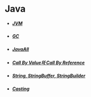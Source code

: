 # Java

- ##### [JVM](Java%20Virtual%20Machine.md)

- ##### [GC](Garbage%20Collection.md)

- ##### [JavaAll](JavaAll.md)

- ##### [Call By Value와 Call By Reference](CallByVorR.md)

- ##### [String, StringBuffer, StringBuilder](Strings.md)

- ##### [Casting](Casting.md)

